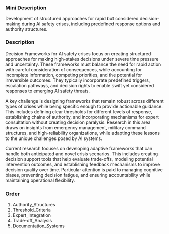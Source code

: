 ### Mini Description

Development of structured approaches for rapid but considered decision-making during AI safety crises, including predefined response options and authority structures.

### Description

Decision Frameworks for AI safety crises focus on creating structured approaches for making high-stakes decisions under severe time pressure and uncertainty. These frameworks must balance the need for rapid action with careful consideration of consequences, while accounting for incomplete information, competing priorities, and the potential for irreversible outcomes. They typically incorporate predefined triggers, escalation pathways, and decision rights to enable swift yet considered responses to emerging AI safety threats.

A key challenge is designing frameworks that remain robust across different types of crises while being specific enough to provide actionable guidance. This includes defining clear thresholds for different levels of response, establishing chains of authority, and incorporating mechanisms for expert consultation without creating decision paralysis. Research in this area draws on insights from emergency management, military command structures, and high-reliability organizations, while adapting these lessons to the unique challenges posed by AI systems.

Current research focuses on developing adaptive frameworks that can handle both anticipated and novel crisis scenarios. This includes creating decision support tools that help evaluate trade-offs, modeling potential intervention outcomes, and establishing feedback mechanisms to improve decision quality over time. Particular attention is paid to managing cognitive biases, preventing decision fatigue, and ensuring accountability while maintaining operational flexibility.

### Order

1. Authority_Structures
2. Threshold_Criteria
3. Expert_Integration
4. Trade-off_Analysis
5. Documentation_Systems
